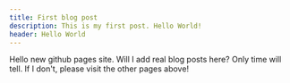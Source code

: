```yaml
---
title: First blog post
description: This is my first post. Hello World!
header: Hello World
---
```

Hello new github pages site. Will I add real blog posts here? Only time will tell. If I don't, please visit the other pages above!